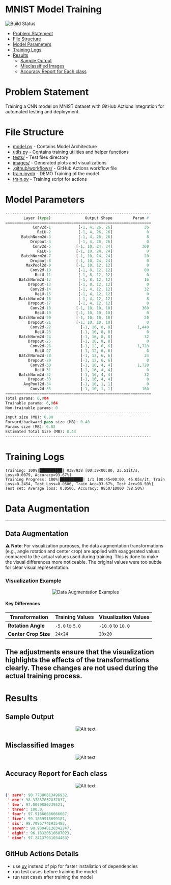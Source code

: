 # MNIST Model Training

![Build Status](https://github.com/deepanshudashora/MNIST_github_actions/actions/workflows/python-app.yml/badge.svg)

- [Problem Statement](#Problem-Statement)
- [File Structure](#File-Structure)
- [Model Parameters](#Model-Parameters)
- [Training Logs](#Training-Logs)
- [Results](#Results)
  * [Sample Output](#Sample-Output)
  * [Misclassified Images](#Misclassified-Images)
  * [Accuracy Report for Each class](#Accuracy-Report-for-Each-class)

# Problem Statement
Training a CNN model on MNIST dataset with GitHub Actions integration for automated testing and deployment.

# File Structure
* [model.py](https://github.com/deepanshudashora/MNIST_github_actions/blob/main/model.py) - Contains Model Architecture
* [utils.py](https://github.com/deepanshudashora/MNIST_github_actions/blob/main/utils.py) - Contains training utilities and helper functions
* [tests/](https://github.com/deepanshudashora/MNIST_github_actions/tree/main/tests) - Test files directory
* [images/](https://github.com/deepanshudashora/MNIST_github_actions/tree/main/images) - Generated plots and visualizations
* [.github/workflows/](https://github.com/deepanshudashora/MNIST_github_actions/tree/main/.github/workflows) - GitHub Actions workflow file
* [train.ipynb](https://github.com/deepanshudashora/MNIST_github_actions/blob/main/train.ipynb) - DEMO Training of the model
* [train.py](https://github.com/deepanshudashora/MNIST_github_actions/blob/main/train.py) - Training script for actions

# Model Parameters
```python
----------------------------------------------------------------
        Layer (type)               Output Shape         Param #
================================================================
            Conv2d-1            [-1, 4, 26, 26]              36
              ReLU-2            [-1, 4, 26, 26]               0
       BatchNorm2d-3            [-1, 4, 26, 26]               8
           Dropout-4            [-1, 4, 26, 26]               0
            Conv2d-5           [-1, 10, 24, 24]             360
              ReLU-6           [-1, 10, 24, 24]               0
       BatchNorm2d-7           [-1, 10, 24, 24]              20
           Dropout-8           [-1, 10, 24, 24]               0
         MaxPool2d-9           [-1, 10, 12, 12]               0
           Conv2d-10            [-1, 8, 12, 12]              80
             ReLU-11            [-1, 8, 12, 12]               0
      BatchNorm2d-12            [-1, 8, 12, 12]              16
          Dropout-13            [-1, 8, 12, 12]               0
           Conv2d-14            [-1, 4, 12, 12]              32
             ReLU-15            [-1, 4, 12, 12]               0
      BatchNorm2d-16            [-1, 4, 12, 12]               8
          Dropout-17            [-1, 4, 12, 12]               0
           Conv2d-18           [-1, 10, 10, 10]             360
             ReLU-19           [-1, 10, 10, 10]               0
      BatchNorm2d-20           [-1, 10, 10, 10]              20
          Dropout-21           [-1, 10, 10, 10]               0
           Conv2d-22             [-1, 16, 8, 8]           1,440
             ReLU-23             [-1, 16, 8, 8]               0
      BatchNorm2d-24             [-1, 16, 8, 8]              32
          Dropout-25             [-1, 16, 8, 8]               0
           Conv2d-26             [-1, 12, 6, 6]           1,728
             ReLU-27             [-1, 12, 6, 6]               0
      BatchNorm2d-28             [-1, 12, 6, 6]              24
          Dropout-29             [-1, 12, 6, 6]               0
           Conv2d-30             [-1, 16, 4, 4]           1,728
             ReLU-31             [-1, 16, 4, 4]               0
      BatchNorm2d-32             [-1, 16, 4, 4]              32
          Dropout-33             [-1, 16, 4, 4]               0
        AvgPool2d-34             [-1, 16, 1, 1]               0
           Conv2d-35             [-1, 10, 1, 1]             160
================================================================
Total params: 6,084
Trainable params: 6,084
Non-trainable params: 0
----------------------------------------------------------------
Input size (MB): 0.00
Forward/backward pass size (MB): 0.40
Params size (MB): 0.02
Estimated Total Size (MB): 0.43
----------------------------------------------------------------
```
# Training Logs
```
Training: 100%|██████████| 938/938 [00:39<00:00, 23.51it/s, Loss=0.0079, Accuracy=93.67%]
Training Progress: 100%|██████████| 1/1 [00:45<00:00, 45.05s/it, Train Loss=0.2454, Test Loss=0.0506, Train Acc=93.67%, Test Acc=98.50%]
Test set: Average loss: 0.0506, Accuracy: 9850/10000 (98.50%)

```

# Data Augmentation
---

## Data Augmentation

⚠️ **Note**: For visualization purposes, the data augmentation transformations (e.g., angle rotation and center crop) are applied with exaggerated values compared to the actual values used during training. This is done to make the visual differences more noticeable. The original values were too subtle for clear visual representation.

### Visualization Example
<p align="center">
  <img src="images/augmentation_examples.png" alt="Data Augmentation Examples">
</p>

#### Key Differences
| Transformation       | Training Values                | Visualization Values          |
|-----------------------|--------------------------------|--------------------------------|
| **Rotation Angle**   | `-5.0` to `5.0`               | `-10.0` to `10.0`             |
| **Center Crop Size** | `24x24`                       | `20x20`                       |

The adjustments ensure that the visualization highlights the effects of the transformations clearly. These changes are not used during the actual training process.
--- 

# Results

## Sample Output
<p align="center">
  <img src="images/prediction.png" alt="Alt text">
</p>

## Misclassified Images
<p align="center">
  <img src="images/missclassified.png" alt="Alt text">
</p>

## Accuracy Report for Each class
<p align="center">
  <img src="images/accuracy_per_class.png" alt="Alt text">
</p>

```json
{' zero': 98.77300613496932,
 ' one': 98.37837837837837,
 ' two': 97.0059880239521,
 ' three': 100.0,
 ' four': 97.91666666666667,
 ' five': 99.1869918699187,
 ' six': 98.70967741935483,
 ' seven': 98.93048128342247,
 ' eight': 96.18320610687023,
 ' nine': 97.24137931034483}
```

## GitHub Actions Details
* use [uv](https://astral.sh/blog/uv) instead of pip for faster installation of dependencies
* run test cases before training the model
* run test cases after training the model

